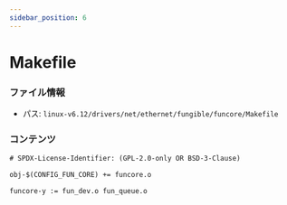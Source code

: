 ```yaml
---
sidebar_position: 6
---
```

# Makefile

### ファイル情報

- パス: `linux-v6.12/drivers/net/ethernet/fungible/funcore/Makefile`

### コンテンツ

```txt
# SPDX-License-Identifier: (GPL-2.0-only OR BSD-3-Clause)

obj-$(CONFIG_FUN_CORE) += funcore.o

funcore-y := fun_dev.o fun_queue.o

```
